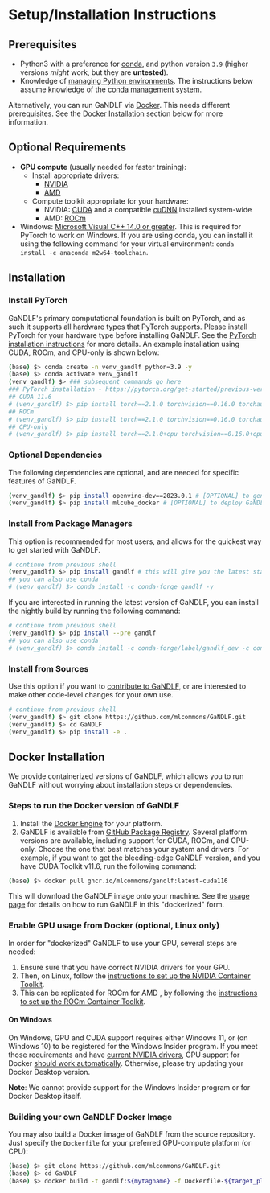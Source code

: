 # Setup/Installation Instructions

## Prerequisites

- Python3 with a preference for [conda](https://conda.io), and python version `3.9` (higher versions *might* work, but they are **untested**).
- Knowledge of [managing Python environments](https://docs.python.org/3/tutorial/venv.html). The instructions below assume knowledge of the [conda management system](https://docs.conda.io/projects/conda/en/latest/user-guide/tasks/manage-environments.html).

Alternatively, you can run GaNDLF via [Docker](https://www.docker.com/). This needs different prerequisites. See the [Docker Installation](#docker-installation) section below for more information. 

## Optional Requirements

- **GPU compute** (usually needed for faster training):
    - Install appropriate drivers:
        - [NVIDIA](https://www.nvidia.com/Download/index.aspx?lang=en-us)
        - [AMD](https://www.amd.com/en/support)
    - Compute toolkit appropriate for your hardware:
        - NVIDIA: [CUDA](https://developer.nvidia.com/cuda-download) and a compatible [cuDNN](https://developer.nvidia.com/cudnn) installed system-wide
        - AMD: [ROCm](https://www.amd.com/en/graphics/servers-solutions-rocm)
- Windows: [Microsoft Visual C++ 14.0 or greater](http://visualstudio.microsoft.com/visual-cpp-build-tools). This is required for PyTorch to work on Windows. If you are using conda, you can install it using the following command for your virtual environment: `conda install -c anaconda m2w64-toolchain`.

## Installation

### Install PyTorch 

GaNDLF's primary computational foundation is built on PyTorch, and as such it supports all hardware types that PyTorch supports. Please install PyTorch for your hardware type before installing GaNDLF. See the [PyTorch installation instructions](https://pytorch.org/get-started/previous-versions/#v1131) for more details. An example installation using CUDA, ROCm, and CPU-only is shown below:

```bash
(base) $> conda create -n venv_gandlf python=3.9 -y
(base) $> conda activate venv_gandlf
(venv_gandlf) $> ### subsequent commands go here
### PyTorch installation - https://pytorch.org/get-started/previous-versions/#v1131
## CUDA 11.6
# (venv_gandlf) $> pip install torch==2.1.0 torchvision==0.16.0 torchaudio==2.1.0 --index-url https://download.pytorch.org/whl/cu118
## ROCm
# (venv_gandlf) $> pip install torch==2.1.0 torchvision==0.16.0 torchaudio==2.1.0 --index-url https://download.pytorch.org/whl/rocm5.6
## CPU-only
# (venv_gandlf) $> pip install torch==2.1.0+cpu torchvision==0.16.0+cpu torchaudio==2.1.0 --extra-index-url https://download.pytorch.org/whl/cpu
```

### Optional Dependencies 

The following dependencies are optional, and are needed for specific features of GaNDLF.

```bash
(venv_gandlf) $> pip install openvino-dev==2023.0.1 # [OPTIONAL] to generate post-training optimized models for inference
(venv_gandlf) $> pip install mlcube_docker # [OPTIONAL] to deploy GaNDLF models as MLCube-compliant Docker containers
```

### Install from Package Managers

This option is recommended for most users, and allows for the quickest way to get started with GaNDLF.

```bash
# continue from previous shell
(venv_gandlf) $> pip install gandlf # this will give you the latest stable release
## you can also use conda
# (venv_gandlf) $> conda install -c conda-forge gandlf -y
```

If you are interested in running the latest version of GaNDLF, you can install the nightly build by running the following command:

```bash
# continue from previous shell
(venv_gandlf) $> pip install --pre gandlf
## you can also use conda
# (venv_gandlf) $> conda install -c conda-forge/label/gandlf_dev -c conda-forge gandlf -y
```


### Install from Sources

Use this option if you want to [contribute to GaNDLF](https://github.com/mlcommons/GaNDLF/blob/master/CONTRIBUTING.md), or are interested to make other code-level changes for your own use.

```bash
# continue from previous shell
(venv_gandlf) $> git clone https://github.com/mlcommons/GaNDLF.git
(venv_gandlf) $> cd GaNDLF
(venv_gandlf) $> pip install -e .
```


## Docker Installation

We provide containerized versions of GaNDLF, which allows you to run GaNDLF without worrying about installation steps or dependencies.

### Steps to run the Docker version of GaNDLF

1. Install the [Docker Engine](https://www.docker.com/get-started) for your platform.
2. GaNDLF is available from [GitHub Package Registry](https://github.com/mlcommons/GaNDLF/pkgs/container/gandlf).
Several platform versions are available, including support for CUDA, ROCm, and CPU-only. Choose the one that best matches your system and drivers. For example, if you want to get the bleeding-edge GaNDLF version, and you have CUDA Toolkit v11.6, run the following command:

```bash
(base) $> docker pull ghcr.io/mlcommons/gandlf:latest-cuda116
```

This will download the GaNDLF image onto your machine. See the [usage page](https://mlcommons.github.io/GaNDLF/usage#running-with-docker) for details on how to run GaNDLF in this "dockerized" form.

### Enable GPU usage from Docker (optional, Linux only)

In order for "dockerized" GaNDLF to use your GPU, several steps are needed:

1. Ensure sure that you have correct NVIDIA drivers for your GPU.
2. Then, on Linux, follow the [instructions to set up the NVIDIA Container Toolkit](https://docs.nvidia.com/datacenter/cloud-native/container-toolkit/install-guide.html#setting-up-nvidia-container-toolkit).
3. This can be replicated for ROCm for AMD , by following the [instructions to set up the ROCm Container Toolkit](https://rocmdocs.amd.com/en/latest/ROCm_Virtualization_Containers/ROCm-Virtualization-&-Containers.html?highlight=docker).

#### On Windows

On Windows, GPU and CUDA support requires either Windows 11, or (on Windows 10) to be registered for the Windows Insider program. If you meet those requirements and have [current NVIDIA drivers](https://developer.nvidia.com/cuda/wsl), GPU support for Docker [should work automatically](https://www.docker.com/blog/wsl-2-gpu-support-for-docker-desktop-on-nvidia-gpus/). Otherwise, please try updating your Docker Desktop version. 

**Note**: We cannot provide support for the Windows Insider program or for Docker Desktop itself.

### Building your own GaNDLF Docker Image

You may also build a Docker image of GaNDLF from the source repository. Just specify the `Dockerfile` for your preferred GPU-compute platform (or CPU):

```bash
(base) $> git clone https://github.com/mlcommons/GaNDLF.git
(base) $> cd GaNDLF
(base) $> docker build -t gandlf:${mytagname} -f Dockerfile-${target_platform} . # change ${mytagname} and ${target_platform} as needed
```

